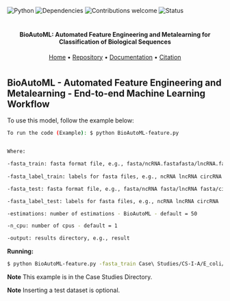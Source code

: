 ![Python](https://img.shields.io/badge/python-v3.7-blue)
![Dependencies](https://img.shields.io/badge/dependencies-up%20to%20date-brightgreen.svg)
![Contributions welcome](https://img.shields.io/badge/contributions-welcome-orange.svg)
![Status](https://img.shields.io/badge/status-up-brightgreen)

<h1 align="center">
</h1>

<h4 align="center">BioAutoML: Automated Feature Engineering and Metalearning for Classification of Biological Sequences</h4>

<p align="center">
  <a href="https://bonidia.github.io/BioAutoML/">Home</a> •
  <a href="https://github.com/Bonidia/BioAutoML/">Repository</a> •
  <a href="#documentation">Documentation</a> •
  <a href="#citation">Citation</a> 
</p>

<h1 align="center"></h1>

## BioAutoML - Automated Feature Engineering and Metalearning - End-to-end Machine Learning Workflow

To use this model, follow the example below:

```sh 
To run the code (Example): $ python BioAutoML-feature.py


Where:

-fasta_train: fasta format file, e.g., fasta/ncRNA.fastafasta/lncRNA.fasta fasta/circRNA.fasta
 
-fasta_label_train: labels for fasta files, e.g., ncRNA lncRNA circRNA

-fasta_test: fasta format file, e.g., fasta/ncRNA fasta/lncRNA fasta/circRNA

-fasta_label_test: labels for fasta files, e.g., ncRNA lncRNA circRNA

-estimations: number of estimations - BioAutoML - default = 50

-n_cpu: number of cpus - default = 1

-output: results directory, e.g., result
```

**Running:**

```sh
$ python BioAutoML-feature.py -fasta_train Case\ Studies/CS-I-A/E_coli/train/rRNA.fasta Case\ Studies/CS-I-A/E_coli/train/sRNA.fasta -fasta_label_train rRNA sRNA -fasta_test Case\ Studies/CS-I-A/E_coli/test/rRNA.fasta Case\ Studies/CS-I-A/E_coli/test/sRNA.fasta -fasta_label_test rRNA sRNA -output test_directory
```

**Note** This example is in the Case Studies Directory. 

**Note** Inserting a test dataset is optional. 

